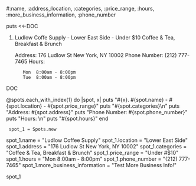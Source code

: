 #:name, :address,:location, :categories, :price_range, :hours, :more_business_information,  :phone_number

puts <<-DOC

  1. Ludlow Coffe Supply - Lower East Side - Under $10
     Coffee & Tea, Breakfast & Brunch
      
      Address: 176 Ludlow St New York, NY 10002
      Phone Number: (212) 777-7465
      Hours:

            Mon  8:00am - 8:00pm
            Tue  8:00am - 8:00pm  

 DOC           





  @spots.each_with_index(1) do |spot, x|
     puts "#{x}. #{spot.name} - #{spot.location} - #{spot.price_range}"
     puts       "#{spot.categories}\n"
      puts       "Address: #{spot.address}"
     puts       "Phone Number: #{spot.phone_number}"
    puts       "Hours: \n"
     puts              "#{spot.hours}"
     end  





     spot_1 = Spots.new
spot_1.name = "Ludlow Coffee Supply"
spot_1.location = "Lower East Side"
spot_1.address = "176 Ludlow St New York, NY 10002"
spot_1.categories = "Coffee & Tea, Breakfast & Brunch"
spot_1.price_range = "Under #$10"
spot_1.hours = "Mon 8:00am - 8:00pm"
spot_1.phone_number = "(212) 777-7465"
spot_1.more_business_information = "Test More Business Info!"

spot_1